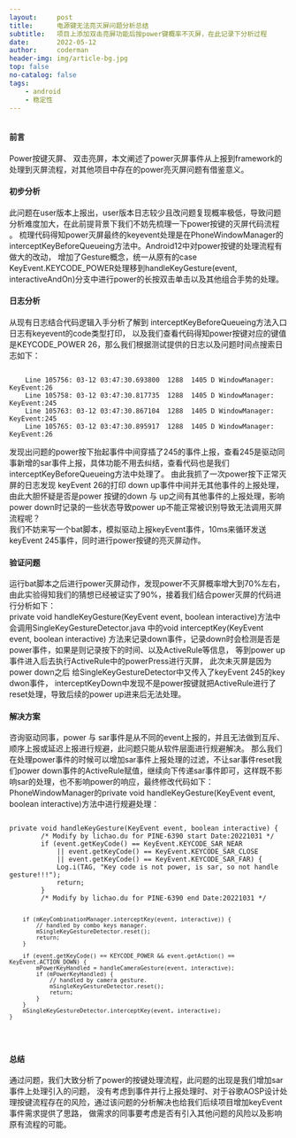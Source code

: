 ```yaml
---
layout:     post
title:      电源键无法亮灭屏问题分析总结
subtitle:   项目上添加双击亮屏功能后按power键概率不灭屏，在此记录下分析过程
date:       2022-05-12
author:     coderman
header-img: img/article-bg.jpg
top: false
no-catalog: false
tags:
    - android
    - 稳定性
--- 
```

<p>
<img src="" alt="" />
</p>
<p> </p>
<h4> 前言 </h4>
Power按键灭屏、 双击亮屏，本文阐述了power灭屏事件从上报到framework的处理到灭屏流程，对其他项目中存在的power亮灭屏问题有借鉴意义。
<h4>初步分析 </h4>
<p>
  此问题在user版本上报出，user版本日志较少且改问题复现概率极低，导致问题分析难度加大，在此前提背景下我们不妨先梳理一下power按键的灭屏代码流程 。
梳理代码得知power灭屏最终的keyevent处理是在PhoneWindowManager的interceptKeyBeforeQueueing方法中。Android12中对power按键的处理流程有做大的改动，
增加了Gesture概念，统一从原有的case KeyEvent.KEYCODE_POWER处理移到handleKeyGesture(event, interactiveAndOn)分支中进行power的长按双击单击以及其他组合手势的处理。
</p>
<h4>日志分析 </h4>
<p>
从现有日志结合代码逻辑入手分析了解到 interceptKeyBeforeQueueing方法入口日志有keyevent的code类型打印，
以及我们查看代码得知power按键对应的键值是KEYCODE_POWER 26，那么我们根据测试提供的日志以及问题时间点搜索日志如下：
<pre><code>
	Line 105756: 03-12 03:47:30.693800  1288  1405 D WindowManager: KeyEvent:26
	Line 105758: 03-12 03:47:30.817735  1288  1405 D WindowManager: KeyEvent:245
	Line 105763: 03-12 03:47:30.867104  1288  1405 D WindowManager: KeyEvent:245
	Line 105765: 03-12 03:47:30.895917  1288  1405 D WindowManager: KeyEvent:26
</code></pre>
发现出问题的power按下抬起事件中间穿插了245的事件上报，查看245是驱动同事新增的sar事件上报，具体功能不用去纠结，查看代码也是我们interceptKeyBeforeQueueing方法中处理了。
由此我抓了一次power按下正常灭屏的日志发现 keyEvent 26的打印 down up事件中间并无其他事件的上报处理，
由此大胆怀疑是否是power 按键的down 与 up之间有其他事件的上报处理，影响power down时记录的一些状态导致power up不能正常被识别导致无法调用灭屏流程呢？ <br>
我们不妨来写一个bat脚本，模拟驱动上报keyEvent事件，10ms来循环发送keyEvent 245事件，同时进行power按键的亮灭屏动作。
</p>
<h4>验证问题</h4>
<p> 
运行bat脚本之后进行power灭屏动作，发现power不灭屏概率增大到70%左右，由此实验得知我们的猜想已经被证实了90%，接着我们结合power灭屏的代码进行分析如下：<br>
private void handleKeyGesture(KeyEvent event, boolean interactive)方法中会调用SingleKeyGestureDetector.java 中的void interceptKey(KeyEvent event, boolean interactive)
方法来记录down事件，记录down时会检测是否是power事件，如果是则记录按下的时间、以及ActiveRule等信息，
等到power up事件进入后去执行ActiveRule中的powerPress进行灭屏，
此次未灭屏是因为power down之后 给SingleKeyGestureDetector中又传入了keyEvent 245的key dwon事件，
interceptKeyDown中发现不是power按键就把ActiveRule进行了reset处理，导致后续的power up进来后无法处理。
</p>
<h4>解决方案</h4>
<p>
咨询驱动同事，power 与 sar事件是从不同的event上报的，并且无法做到互斥、顺序上报或延迟上报进行规避，此问题只能从软件层面进行规避解决。
那么我们在处理power事件的时候可以增加sar事件上报处理的过滤，不让sar事件reset我们power down事件的ActiveRule赋值，继续向下传递sar事件即可，这样既不影响sar的处理，也不影响power的响应，最终修改代码如下：
PhoneWindowManager的private void handleKeyGesture(KeyEvent event, boolean interactive)方法中进行规避处理： 
</p>
<pre><code>
private void handleKeyGesture(KeyEvent event, boolean interactive) {
        /* Modify by lichao.du for PINE-6390 start Date:20221031 */
        if (event.getKeyCode() == KeyEvent.KEYCODE_SAR_NEAR
            || event.getKeyCode() == KeyEvent.KEYCODE_SAR_CLOSE
            || event.getKeyCode() == KeyEvent.KEYCODE_SAR_FAR) {
            Log.i(TAG, "Key code is not power, is sar, so not handle gesture!!!");
            return;
        }
        /* Modify by lichao.du for PINE-6390 end Date:20221031 */

        if (mKeyCombinationManager.interceptKey(event, interactive)) {
            // handled by combo keys manager.
            mSingleKeyGestureDetector.reset();
            return;
        }

        if (event.getKeyCode() == KEYCODE_POWER && event.getAction() == KeyEvent.ACTION_DOWN) {
            mPowerKeyHandled = handleCameraGesture(event, interactive);
            if (mPowerKeyHandled) {
                // handled by camera gesture.
                mSingleKeyGestureDetector.reset();
                return;
            }
        }
        mSingleKeyGestureDetector.interceptKey(event, interactive);
    }
</code></pre>
<h4>总结</h4>
通过问题，我们大致分析了power的按键处理流程，此问题的出现是我们增加sar事件上处理引入的问题，
没有考虑到事件并行上报处理时、对于谷歌AOSP设计处理按键流程存在的风险，通过该问题的分析解决也给我们后续项目增加keyEvent事件需求提供了思路，
做需求的同事要考虑是否有引入其他问题的风险以及影响原有流程的可能。
